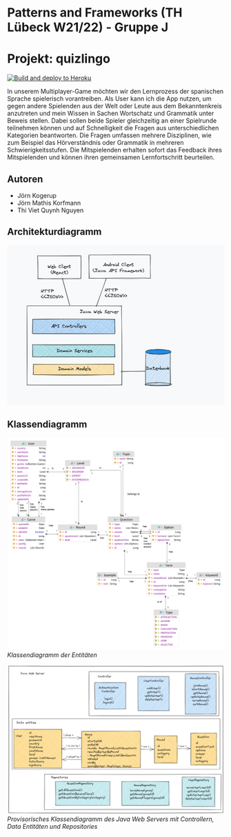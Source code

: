 # Patterns and Frameworks (TH Lübeck W21/22) - Gruppe J
# Projekt: quizlingo 
[![Build and deploy to Heroku](https://github.com/vquynh/quizlingo/actions/workflows/deploy-to-heroku.yml/badge.svg)](https://github.com/vquynh/quizlingo/actions/workflows/deploy-to-heroku.yml)

In unserem Multiplayer-Game möchten wir den Lernprozess der spanischen Sprache spielerisch vorantreiben. Als User kann ich die App nutzen, um gegen andere Spielenden aus der Welt oder Leute aus dem Bekanntenkreis anzutreten und mein Wissen in Sachen Wortschatz und Grammatik unter Beweis stellen. Dabei sollen beide Spieler gleichzeitig an einer Spielrunde teilnehmen können und auf Schnelligkeit die Fragen aus unterschiedlichen Kategorien beantworten. Die Fragen umfassen mehrere Disziplinen, wie zum Beispiel das Hörverständnis oder Grammatik in mehreren Schwierigkeitsstufen. Die Mitspielenden erhalten sofort das Feedback ihres Mitspielenden und können ihren gemeinsamen Lernfortschritt beurteilen.

## Autoren
- Jörn Kogerup	
- Jörn Mathis Korfmann
- Thi Viet Quynh Nguyen

## Architekturdiagramm
![alt text](diagram/architecture%20diagram.png "architecture diagram")

## Klassendiagramm
![alt text](diagram/class%20diagram.png "class diagram")
*Klassendiagramm der Entitäten*

![alt text](diagram/Class%20diagram%20with%20controllers%20and%20repositories.png "class diagram extended")
*Provisorisches Klassendiagramm des Java Web Servers mit Controllern, Data Entitäten und Repositories*
